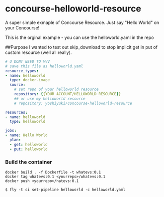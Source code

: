 # concourse-helloworld-resource
A super simple exmaple of Concourse Resource. Just say "Hello World" on your Concourse!

This is the orginal example - you can use the helloworld.yaml in the repo

##Purpose
I wanted to test out skip_download to stop implicit get in put of custom resource (well all really).



```yaml
# U DONT NEED TO VVV
# save this file as helloworld.yaml
resource_types:
- name: helloworld
  type: docker-image
  source:
    # set repo of your helloworld resource
    repository: {{YOUR_ACCOUNT/HELLOWORLD_RESOURCE}}
    ## or use my helloworld resource
    # repository: yoshiyuki/concourse-helloworld-resource

resources:
- name: helloworld
  type: helloworld

jobs:
- name: Hello World
  plan:
  - get: helloworld
  - put: helloworld
```

### Build the container
```
docker build . -f Dockerfile -t whatevs:0.1
docker tag whatevs:0.1 <yourrepo>/whatevs:0.1
docker push <yourrepo>/hatevs:0.1
```

```shell
$ fly -t ci set-pipeline helloworld -c helloworld.yaml
```
